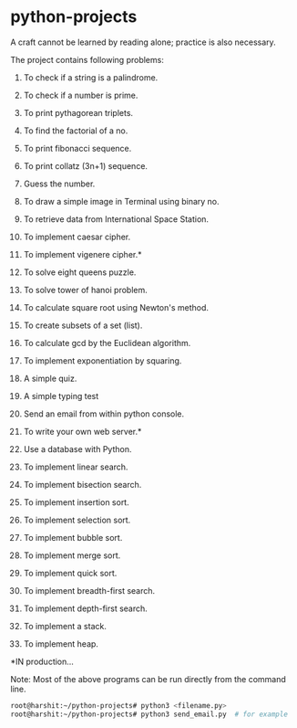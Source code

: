 # python-projects
A craft cannot be learned by reading alone; practice is also necessary.


The project contains following problems:

1. To check if a string is a palindrome.
2. To check if a number is prime.
3. To print pythagorean triplets.
4. To find the factorial of a no.
5. To print fibonacci sequence.
6. To print collatz (3n+1) sequence.
7. Guess the number.
8. To draw a simple image in Terminal using binary no.
9. To retrieve data from International Space Station.
10. To implement caesar cipher.
11. To implement vigenere cipher.*
12. To solve eight queens puzzle.
13. To solve tower of hanoi problem.
14. To calculate square root using Newton's method.
15. To create subsets of a set (list). 
16. To calculate gcd by the Euclidean algorithm.
17. To implement exponentiation by squaring.
18. A simple quiz.
19. A simple typing test
20. Send an email from within python console.
21. To write your own web server.*
22. Use a database with Python.


23. To implement linear search.
24. To implement bisection search.


25. To implement insertion sort.
26. To implement selection sort.
27. To implement bubble sort.
28. To implement merge sort.
29. To implement quick sort.

30. To implement breadth-first search.
31. To implement depth-first search.

32. To implement a stack.
33. To implement heap.

*IN production...

Note: Most of the above programs can be run directly from the command line.

```bash
root@harshit:~/python-projects# python3 <filename.py>
root@harshit:~/python-projects# python3 send_email.py  # for example
```
